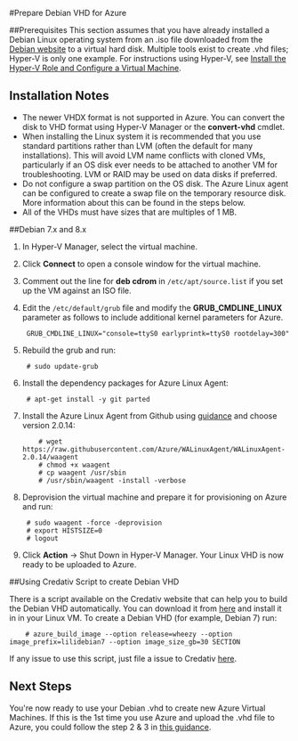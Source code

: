 <properties
	pageTitle="Prepare Debian Linux VHD | Windows Azure"
	description="Learn how to create Debian 7 & 8 VHD files for deployment in Azure."
	services="virtual-machines"
	documentationCenter=""
	authors="SuperScottz"
	manager="timlt"
	editor=""/>

<tags
	ms.service="virtual-machines"
	ms.date="12/01/2015"
	wacn.date=""/>




#Prepare Debian VHD for Azure

##Prerequisites
This section assumes that you have already installed a Debian Linux operating system from an .iso file downloaded from the [Debian website](https://www.debian.org/distrib/) to a virtual hard disk. Multiple tools exist to create .vhd files; Hyper-V is only one example. For instructions using Hyper-V, see [Install the Hyper-V Role and Configure a Virtual Machine](https://technet.microsoft.com/zh-cn/library/hh846766.aspx). 


## Installation Notes

- The newer VHDX format is not supported in Azure. You can convert the disk to VHD format using Hyper-V Manager or the **convert-vhd** cmdlet.
- When installing the Linux system it is recommended that you use standard partitions rather than LVM (often the default for many installations). This will avoid LVM name conflicts with cloned VMs, particularly if an OS disk ever needs to be attached to another VM for troubleshooting. LVM or RAID may be used on data disks if preferred.
- Do not configure a swap partition on the OS disk. The Azure Linux agent can be configured to create a swap file on the temporary resource disk. More information about this can be found in the steps below.
- All of the VHDs must have sizes that are multiples of 1 MB.


##Debian 7.x and 8.x

1. In Hyper-V Manager, select the virtual machine.

2. Click **Connect** to open a console window for the virtual machine.

3. Comment out the line for **deb cdrom** in `/etc/apt/source.list` if you set up the VM against an ISO file.

4. Edit the `/etc/default/grub` file and modify the **GRUB_CMDLINE_LINUX** parameter as follows to include additional kernel parameters for Azure.

        GRUB_CMDLINE_LINUX="console=ttyS0 earlyprintk=ttyS0 rootdelay=300"

5. Rebuild the grub and run:

        # sudo update-grub 

6. Install the dependency packages for Azure Linux Agent:

        # apt-get install -y git parted

7.	Install the Azure Linux Agent from Github using [guidance](/documentation/articles/virtual-machines-linux-update-agent) and choose version 2.0.14:

			# wget https://raw.githubusercontent.com/Azure/WALinuxAgent/WALinuxAgent-2.0.14/waagent
			# chmod +x waagent
			# cp waagent /usr/sbin
			# /usr/sbin/waagent -install -verbose

8. Deprovision the virtual machine and prepare it for provisioning on Azure and run:

        # sudo waagent -force -deprovision
        # export HISTSIZE=0
        # logout
 
9. Click **Action** -> Shut Down in Hyper-V Manager. Your Linux VHD is now ready to be uploaded to Azure.

##Using Credativ Script to create Debian VHD

There is a script available on the Credativ website that can help you to build the Debian VHD automatically. You can download it from [here](https://gitlab.credativ.com/de/azure-manage) and install it in in your Linux VM. To create a Debian VHD (for example, Debian 7) run:

        # azure_build_image --option release=wheezy --option image_prefix=lilidebian7 --option image_size_gb=30 SECTION

If any issue to use this script, just file a issue to Credativ [here](https://gitlab.credativ.com/groups/de/issues).

## Next Steps

You're now ready to use your Debian .vhd to create new Azure Virtual Machines. If this is the 1st time you use Azure and upload the .vhd file to Azure, you could follow the step 2 & 3 in [this guidance](/documentation/articles/virtual-machines-linux-create-upload-vhd).
